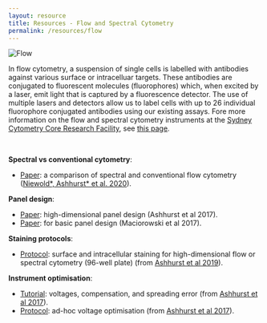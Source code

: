 ```yaml
---
layout: resource
title: Resources - Flow and Spectral Cytometry
permalink: /resources/flow
---
```


![Flow](https://raw.githubusercontent.com/tomashhurst/tomashhurst.github.io/master/images/Tech.png)

In flow cytometry, a suspension of single cells is labelled with antibodies against various surface or intracelluar targets. These antibodies are conjugated to fluorescent molecules (fluorophores) which, when excited by a laser, emit light that is captured by a fluorescence detector. The use of multiple lasers and detectors allow us to label cells with up to 26 individual fluorophore conjugated antibodies using our existing assays. Fore more information on the flow and spectral cytometry instruments at the [Sydney Cytometry Core Research Facility](https://sydneycytometry.org.au/), see [this page](https://sydneycytometry.org.au/flowcytometry).

<br />

**Spectral vs conventional cytometry**:

- [Paper](https://onlinelibrary.wiley.com/doi/abs/10.1002/cyto.a.24211): a comparison of spectral and conventional flow cytometry ([Niewold\*, Ashhurst\* et al. 2020](https://onlinelibrary.wiley.com/doi/abs/10.1002/cyto.a.24211)).

**Panel design**:

- [Paper](https://currentprotocols.onlinelibrary.wiley.com/doi/abs/10.1002/cpim.37): high-dimensional panel design (Ashhurst et al 2017). 
- [Paper](http://onlinelibrary.wiley.com/doi/10.1002/cpim.26/abstract): for basic panel design (Maciorowski et al 2017).

**Staining protocols**:

- [Protocol](https://www.protocols.io/private/d8b9c871903411ebb54e0a58a9feac02): surface and intracellular staining for high-dimensional flow or spectral cytometry (96-well plate) (from [Ashhurst et al 2019](https://link.springer.com/protocol/10.1007/978-1-4939-9454-0_12)).

**Instrument optimisation**:

- [Tutorial](https://wiki.centenary.org.au/x/PZBCCw): voltages, compensation, and spreading error (from [Ashhurst et al 2017](https://currentprotocols.onlinelibrary.wiley.com/doi/abs/10.1002/cpim.37)).
- [Protocol](https://wiki.centenary.org.au/x/wZNCCw): ad-hoc voltage optimisation (from [Ashhurst et al 2017](https://currentprotocols.onlinelibrary.wiley.com/doi/abs/10.1002/cpim.37)).

<br />
<br />
